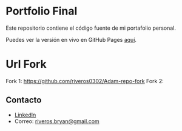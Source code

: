 # Portfolio Final

Este repositorio contiene el código fuente de mi portafolio personal.

Puedes ver la versión en vivo en GitHub Pages [aquí](https://riveros0302.github.io/portfolio_final/).


# Url Fork
Fork 1: https://github.com/riveros0302/Adam-repo-fork
Fork 2: 
## Contacto

- [LinkedIn](https://linkedin.com/in/bryan-riveros-paredes)
- Correo: riveros.bryan@gmail.com
